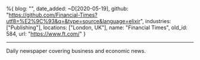 %{
  blog: "",
  date_added: ~D[2020-05-19],
  github: "https://github.com/Financial-Times?utf8=%E2%9C%93&q=&type=source&language=elixir",
  industries: ["Publishing"],
  locations: ["London, UK"],
  name: "Financial Times",
  old_id: 584,
  url: "https://www.ft.com/"
}

---

Daily newspaper covering  business and economic news.
